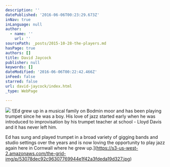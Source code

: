 ```yaml
---
description: ''
datePublished: '2016-06-06T00:23:29.673Z'
inNav: true
inLanguage: null
author:
  - name: ''
    url: ''
sourcePath: _posts/2015-10-28-the-players.md
hasPage: true
authors: []
title: David Jaycock
publisher: null
keywords: []
dateModified: '2016-06-06T00:22:42.466Z'
inFeed: false
starred: false
url: david-jaycock/index.html
_type: WebPage

---
```

![](https://s3-us-west-2.amazonaws.com/the-grid-img/p/ffa4327caaae6b42e8b4f1fec26e000bf133cf2e.jpg)
![Ed grew up in a musical family on Bodmin moor and has been playing trumpet since he was a boy. His love of jazz started early when he was introduced to improvisation by his trumpet teacher at school - Lloyd Davis and it has never left him. 

Ed has sung and played trumpet in a broad variety of gigging bands and studio settings over the years and is now loving the opportunity to play jazz again here in Cornwall where he grew up.](https://s3-us-west-2.amazonaws.com/the-grid-img/p/53078dec92c96307769944e1f42a3fdeda19d327.jpg)